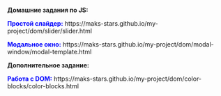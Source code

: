 <p><b>Домашние задания по JS:</b></p>
<p><b><font color="blue">Простой слайдер:</font></b> https://maks-stars.github.io/my-project/dom/slider/slider.html</p>
<p><b><font color="blue">Модальное окно:</font></b> https://maks-stars.github.io/my-project/dom/modal-window/modal-template.html</p>

<p><b>Дополнительное задание:</b></p>
<p><b><font color="blue">Работа с DOM:</font></b> https://maks-stars.github.io/my-project/dom/color-blocks/color-blocks.html
</p>
